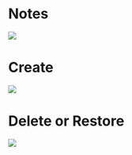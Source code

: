 # Notes
![](https://github-production-user-asset-6210df.s3.amazonaws.com/126332769/444208737-acb94c81-dad9-497f-af09-709bab4f7be8.png?X-Amz-Algorithm=AWS4-HMAC-SHA256&X-Amz-Credential=AKIAVCODYLSA53PQK4ZA%2F20250515%2Fus-east-1%2Fs3%2Faws4_request&X-Amz-Date=20250515T162520Z&X-Amz-Expires=300&X-Amz-Signature=cdb9846f0a8828db750409c73fbbe2b727c8f599201f60e090bf147ca45e4cc8&X-Amz-SignedHeaders=host)

# Create
![](https://github-production-user-asset-6210df.s3.amazonaws.com/126332769/444209417-ed7684fc-dbd8-4d9a-8413-2e3b345c55a1.png?X-Amz-Algorithm=AWS4-HMAC-SHA256&X-Amz-Credential=AKIAVCODYLSA53PQK4ZA%2F20250515%2Fus-east-1%2Fs3%2Faws4_request&X-Amz-Date=20250515T162925Z&X-Amz-Expires=300&X-Amz-Signature=a6e94b5f779ff4b18935749cd114413647ae3e9ba83a772aaf02c88b2db6e469&X-Amz-SignedHeaders=host)

# Delete or Restore

![](https://github-production-user-asset-6210df.s3.amazonaws.com/126332769/444210536-3d6435f3-666d-4eb4-930a-456f6c3e5ce8.png?X-Amz-Algorithm=AWS4-HMAC-SHA256&X-Amz-Credential=AKIAVCODYLSA53PQK4ZA%2F20250515%2Fus-east-1%2Fs3%2Faws4_request&X-Amz-Date=20250515T163040Z&X-Amz-Expires=300&X-Amz-Signature=c0594fa45f4d22759147cf9dbb038d2cab7057b1635050b9c165288f5bf6ff9e&X-Amz-SignedHeaders=host)
